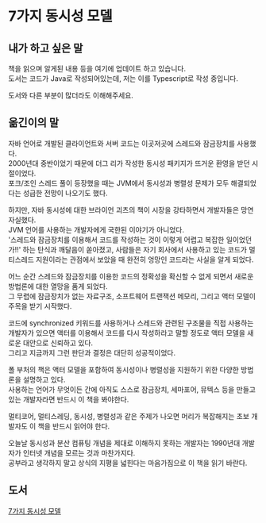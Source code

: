 # 7가지 동시성 모델

## 내가 하고 싶은 말

책을 읽으며 알게된 내용 등을 여기에 업데이트 하고 있습니다.  
도서는 코드가 Java로 작성되어있는데, 저는 이를 Typescript로 작성 중입니다.  

도서와 다른 부분이 많더라도 이해해주세요.

## 옮긴이의 말

자바 언어로 개발된 클라이언트와 서버 코드는 이곳저곳에 스레드와 잠금장치를 사용했다.  
2000년대 중반이었기 때문에 더그 리가 작성한 동시성 패키지가 뜨거운 환영을 받던 시절이었다.  
포크/조인 스레드 풀이 등장했을 때는 JVM에서 동시성과 병렬성 문제가 모두 해결되었다는 성급한 전망이 나오기도 했다.

하지만, 자바 동시성에 대한 브라이언 괴츠의 책이 시장을 강타하면서 개발자들은 망연자실했다.  
JVM 언어를 사용하는 개발자에게 국한된 이야기가 아니었다.  
'스레드와 잠금장치를 이용해서 코드를 작성하는 것이 이렇게 어렵고 복잡한 일이었던가!!' 하는 탄식과 깨달음이 쏟아졌고, 사람들은 자기 회사에서 사용하고 있는 코드가 멀티스레드 지원이라는 관점에서 보았을 때 완전히 엉망인 코드라는 사실을 알게 되었다.

어느 순간 스레드와 잠금장치를 이용한 코드의 정확성을 확신할 수 없게 되면서 새로운 방법론에 대한 열망을 품게 되었다.  
그 무렵에 잠금장치가 없는 자료구조, 소프트웨어 트랜잭션 메모리, 그리고 액터 모델이 주목을 받기 시작했다.  

코드에 synchronized 키워드를 사용하거나 스레드와 관련된 구조물을 직접 사용하는 개발자가 있으면 액터를 이용해서 코드를 다시 작성하라고 말할 정도로 액터 모델을 새로운 대안으로 신뢰하고 있다.  
그리고 지금까지 그런 판단과 결정은 대단히 성공적이었다.

폴 부처의 책은 액터 모델을 포함하여 동시성이나 병렬성을 지원하기 위한 다양한 방법론을 설명하고 있다.  
사용하는 언어가 무엇이든 간에 아직도 스스로 잠금장치, 세마포어, 뮤텍스 등을 만들고 있는 개발자라면 반드시 이 책을 봐야한다.

멀티코어, 멀티스레딩, 동시성, 병렬성과 같은 주제가 나오면 머리가 복잡해지는 초보 개발자도 이 책을 반드시 읽어야 한다.  

오늘날 동시성과 분산 컴퓨팅 개념을 제대로 이해하지 못하는 개발자는 1990년대 개발자가 인터넷 개념을 모르는 것과 마찬가지다.  
공부라고 생각하지 말고 상식의 지평을 넓힌다는 마음가짐으로 이 책을 읽기 바란다.

## 도서

[7가지 동시성 모델](http://mobile.kyobobook.co.kr/showcase/book/KOR/9788968482984?OV_REFFER=https://www.google.com)